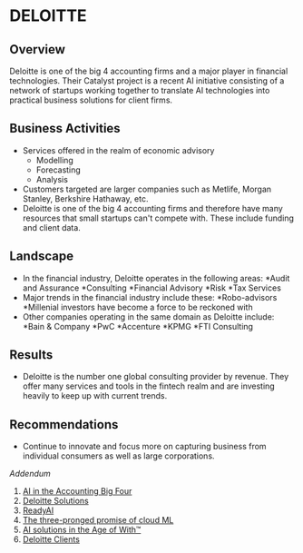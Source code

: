 # DELOITTE

## Overview
Deloitte is one of the big 4 accounting firms and a major player in financial technologies.
Their Catalyst project is a recent AI initiative consisting of a network of startups working together to translate AI technologies into practical business solutions for client firms.

## Business Activities
* Services offered in the realm of economic advisory
  * Modelling
  * Forecasting
  * Analysis
* Customers targeted are larger companies such as Metlife, Morgan Stanley, Berkshire Hathaway, etc.
* Deloitte is one of the big 4 accounting firms and therefore have many resources that small startups can't compete with. These include funding and client data.

## Landscape
* In the financial industry, Deloitte operates in the following areas:
 *Audit and Assurance
 *Consulting
 *Financial Advisory
 *Risk
 *Tax Services
* Major trends in the financial industry include these:
 *Robo-advisors
 *Millenial investors have become a force to be reckoned with
* Other companies operating in the same domain as Deloitte include:
 *Bain & Company
 *PwC
 *Accenture
 *KPMG
 *FTI Consulting
 
## Results
* Deloitte is the number one global consulting provider by revenue. They offer many services and tools in the fintech realm and are investing heavily to keep up with current trends.

## Recommendations
* Continue to innovate and focus more on capturing business from individual consumers as well as large corporations.


*Addendum*
1. [AI in the Accounting Big Four](https://emerj.com/ai-sector-overviews/ai-in-the-accounting-big-four-comparing-deloitte-pwc-kpmg-and-ey/)
2. [Deloitte Solutions](https://www2.deloitte.com/global/en/pages/about-deloitte/solutions/services.html)
3. [ReadyAI](https://www2.deloitte.com/us/en/pages/consulting/solutions/ready-scale-ai-across-your-organization.html)
4. [The three-pronged promise of cloud ML](https://www2.deloitte.com/us/en/insights/focus/cognitive-technologies/cloud-machine-learning.html)
5. [AI solutions in the Age of With™](https://www2.deloitte.com/us/en/pages/deloitte-analytics/solutions/deloitte-analytics.html?id=us:2ps:3gl:firmfy21:eng:greendot:90419:nonem:na:Ayg9JvdC:1161506028:495981480668:b:Brand_Building_General:Brand_General_BMM:br)
6. [Deloitte Clients](https://big4accountingfirms.com/deloitte-audit-clients/)
